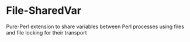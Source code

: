 # File-SharedVar
Pure-Perl extension to share variables between Perl processes using files and file locking for their transport

